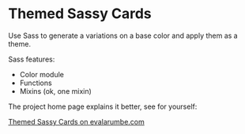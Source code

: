 # Themed Sassy Cards

Use Sass to generate a variations on a base color and apply them as a theme.

Sass features:

- Color module
- Functions
- Mixins (ok, one mixin)

The project home page explains it better, see for yourself:

[Themed Sassy Cards on evalarumbe.com](https://www.evalarumbe.com/themed-sassy-cards/)
